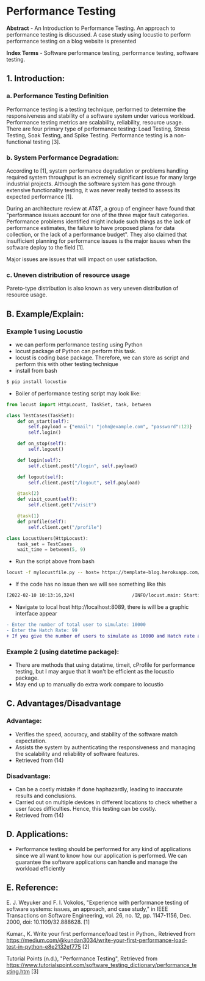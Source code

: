 # Performance Testing

**Abstract** - An Introduction to Performance Testing. An approach to performance testing is discussed. A case study using 
locustio to perform performance testing on a blog website is presented

**Index Terms** - Software performance testing, performance testing, software testing.

## 1. Introduction:
### a. Performance Testing Definition 
Performance testing is a testing technique, performed to determine the responsiveness and stability of 
a software system under various workload.
Performance testing metrics are scalability, reliability, resource usage. 
There are four primary type of performance testing: Load Testing, Stress Testing, Soak Testing, and Spike Testing. 
Performance testing is a non-functional testing [3].

### b. System Performance Degradation:
According to [1], system performance degradation or problems handling required system
throughput is an extremely significant issue for many large industrial projects. Although the software system has gone through
extensive functionality testing, it was never really tested to assess its expected performance [1].

During an architecture review at AT&T, a group of engineer have found that "performance issues
account for one of the three major fault categories. Performance problems identified might include
such things as the lack of performance estimates, the failure to have proposed plans for data collection, 
or the lack of a performance budget". They also claimed that insufficient planning for performance issues
is the major issues when the software deploy to the field [1].

Major issues are issues that will impact on user satisfaction.

### c. Uneven distribution of resource usage
Pareto-type distribution is also known as very uneven distribution of resource usage.

## B. Example/Explain:
### Example 1 using Locustio
- we can perform performance testing using Python 
- locust package of Python can perform this task.
- locust is coding base package. Therefore, we can store as script and perform this with other testing technique
- install from bash

```bash
$ pip install locustio
```
- Boiler of performance testing script may look like:
```python
from locust import HttpLocust, TaskSet, task, between

class TestCases(TaskSet):
    def on_start(self):
        self.payload = {"email": "john@example.com", "password":123}
        self.login()

    def on_stop(self):
        self.logout()

    def login(self):
        self.client.post("/login", self.payload)

    def logout(self):
        self.client.post("/logout", self.payload)

    @task(2)
    def visit_count(self):
        self.client.get("/visit")

    @task(1)
    def profile(self):
        self.client.get("/profile")

class LocustUsers(HttpLocust):
    task_set = TestCases
    wait_time = between(5, 9)
```
- Run the script above from bash
```bash
locust -f mylocustfile.py -- host= https://template-blog.herokuapp.com/
```
- If the code has no issue then we will see something like this
```bash
[2022-02-10 10:13:16,324]                     /INFO/locust.main: Starting web monitor at http://*:8089
```
- Navigate to local host http://localhost:8089, there is will be a graphic interface appear
```diff
- Enter the number of total user to simulate: 10000
- Enter the Hatch Rate: 99
+ If you give the number of users to simulate as 10000 and Hatch rate as 99 then all 10000 users will be activated within 99 seconds 
```
### Example 2 (using datetime package):
- There are methods that using datatime, timeit, cProfile for performance testing, but I may argue that it won't be efficient as the locustio package.
- May end up to manually do extra work compare to locustio

## C. Advantages/Disadvantage
### Advantage:
- Verifies the speed, accuracy, and stability of the software match expectation.
- Assists the system by authenticating the responsiveness and managing the scalability and reliability of software features.
- Retrieved from (14)

### Disadvantage:
- Can be a costly mistake if done haphazardly, leading to inaccurate results and conclusions.
- Carried out on multiple devices in different locations to check whether a user faces difficulties. Hence, this testing can be costly.
- Retrieved from (14)

## D. Applications:
- Performance testing should be performed for any kind of applications since we all want to know how our application is performed. 
We can guarantee the software applications can handle and manage the workload efficiently

## E. Reference:

E. J. Weyuker and F. I. Vokolos, "Experience with performance testing of software systems: issues, an approach, and case study," in IEEE Transactions on Software Engineering, vol. 26, no. 12, pp. 1147-1156, Dec. 2000, doi: 10.1109/32.888628. [1]

Kumar., K. Write your first performance/load test in Python., Retrieved from https://medium.com/@kundan3034/write-your-first-performance-load-test-in-python-e8e2132ef775 [2]

Tutorial Points (n.d.), "Performance Testing", Retrieved from https://www.tutorialspoint.com/software_testing_dictionary/performance_testing.htm [3]
 
